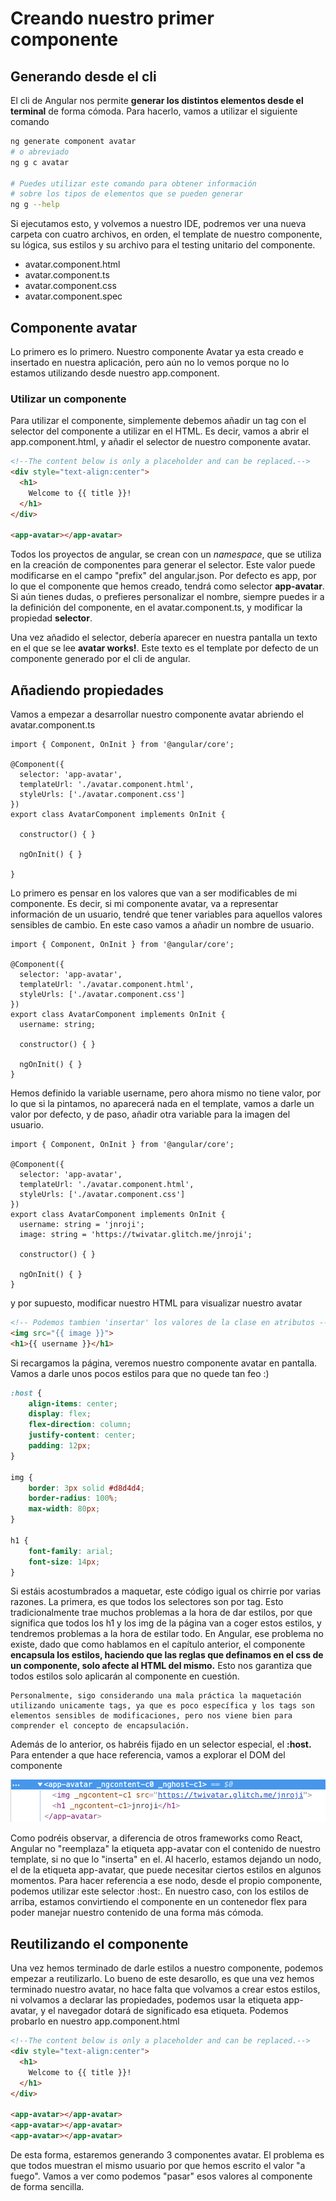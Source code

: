 # Creando nuestro primer componente

## Generando desde el cli

El cli de Angular nos permite **generar los distintos elementos desde el terminal** de forma cómoda. Para hacerlo, vamos a utilizar el siguiente comando

```BASH
ng generate component avatar
# o abreviado
ng g c avatar

# Puedes utilizar este comando para obtener información
# sobre los tipos de elementos que se pueden generar
ng g --help
```

Si ejecutamos esto, y volvemos a nuestro IDE, podremos ver una nueva carpeta con cuatro archivos, en orden, el template de nuestro componente, su lógica, sus estilos y su archivo para el testing unitario del componente.
* avatar.component.html
* avatar.component.ts
* avatar.component.css
* avatar.component.spec

## Componente avatar

Lo primero es lo primero. Nuestro componente Avatar ya esta creado e insertado en nuestra aplicación, pero aún no lo vemos porque no lo estamos utilizando desde nuestro app.component.

### Utilizar un componente

Para utilizar el componente, simplemente debemos añadir un tag con el selector del componente a utilizar en el HTML. Es decir, vamos a abrir el app.component.html, y añadir el selector de nuestro componente avatar.

```HTML
<!--The content below is only a placeholder and can be replaced.-->
<div style="text-align:center">
  <h1>
    Welcome to {{ title }}!
  </h1>
</div>

<app-avatar></app-avatar>
```

Todos los proyectos de angular, se crean con un *namespace*, que se utiliza en la creación de componentes para generar el selector. Este valor puede modificarse en el campo "prefix" del angular.json. Por defecto es app, por lo que el componente que hemos creado, tendrá como selector **app-avatar**. Si aún tienes dudas, o prefieres personalizar el nombre, siempre puedes ir a la definición del componente, en el avatar.component.ts, y modificar la propiedad **selector**.

Una vez añadido el selector, debería aparecer en nuestra pantalla un texto en el que se lee **avatar works!**. Este texto es el template por defecto de un componente generado por el cli de angular.

## Añadiendo propiedades
Vamos a empezar a desarrollar nuestro componente avatar abriendo el avatar.component.ts

```TS
import { Component, OnInit } from '@angular/core';

@Component({
  selector: 'app-avatar',
  templateUrl: './avatar.component.html',
  styleUrls: ['./avatar.component.css']
})
export class AvatarComponent implements OnInit {

  constructor() { }

  ngOnInit() { }

}
```

Lo primero es pensar en los valores que van a ser modificables de mi componente. Es decir, si mi componente avatar, va a representar información de un usuario, tendré que tener variables para aquellos valores sensibles de cambio. En este caso vamos a añadir un nombre de usuario.

```TS
import { Component, OnInit } from '@angular/core';

@Component({
  selector: 'app-avatar',
  templateUrl: './avatar.component.html',
  styleUrls: ['./avatar.component.css']
})
export class AvatarComponent implements OnInit {
  username: string;

  constructor() { }
  
  ngOnInit() { }
}
```

Hemos definido la variable username, pero ahora mismo no tiene valor, por lo que si la pintamos, no aparecerá nada en el template, vamos a darle un valor por defecto, y de paso, añadir otra variable para la imagen del usuario.

```TS
import { Component, OnInit } from '@angular/core';

@Component({
  selector: 'app-avatar',
  templateUrl: './avatar.component.html',
  styleUrls: ['./avatar.component.css']
})
export class AvatarComponent implements OnInit {
  username: string = 'jnroji';
  image: string = 'https://twivatar.glitch.me/jnroji';

  constructor() { }
  
  ngOnInit() { }
}
```

y por supuesto, modificar nuestro HTML para visualizar nuestro avatar

```HTML
<!-- Podemos tambien 'insertar' los valores de la clase en atributos -->
<img src="{{ image }}">
<h1>{{ username }}</h1>
```

Si recargamos la página, veremos nuestro componente avatar en pantalla. Vamos a darle unos pocos estilos para que no quede tan feo :)

```CSS
:host {
    align-items: center;
    display: flex;
    flex-direction: column;
    justify-content: center;
    padding: 12px;
}

img {
    border: 3px solid #d8d4d4;
    border-radius: 100%;
    max-width: 80px;
}

h1 {
    font-family: arial;
    font-size: 14px;
}
```

Si estáis acostumbrados a maquetar, este código igual os chirrie por varias razones. La primera, es que todos los selectores son por tag. Esto tradicionalmente trae muchos problemas a la hora de dar estilos, por que significa que todos los h1 y los img de la página van a coger estos estilos, y tendremos problemas a la hora de estilar todo. En Angular, ese problema no existe, dado que como hablamos en el capítulo anterior, el componente **encapsula los estilos, haciendo que las reglas que definamos en el css de un componente, solo afecte al HTML del mismo.** Esto nos garantiza que todos estilos solo aplicarán al componente en cuestión. 

```
Personalmente, sigo considerando una mala práctica la maquetación utilizando unicamente tags, ya que es poco específica y los tags son elementos sensibles de modificaciones, pero nos viene bien para comprender el concepto de encapsulación.
```

Además de lo anterior, os habréis fijado en un selector especial, el **:host.** Para entender a que hace referencia, vamos a explorar el DOM del componente

![Avatar dom](./images/avatar-dom.png "Page")

Como podréis observar, a diferencia de otros frameworks como React, Angular no "reemplaza" la etiqueta app-avatar con el contenido de nuestro template, si no que lo "inserta" en el. Al hacerlo, estamos dejando un nodo, el de la etiqueta app-avatar, que puede necesitar ciertos estilos en algunos momentos. Para hacer referencia a ese nodo, desde el propio componente, podemos utilizar este selector :host:. En nuestro caso, con los estilos de arriba, estamos convirtiendo el componente en un contenedor flex para poder manejar nuestro contenido de una forma más cómoda.

## Reutilizando el componente

Una vez hemos terminado de darle estilos a nuestro componente, podemos empezar a reutilizarlo. Lo bueno de este desarollo, es que una vez hemos terminado nuestro avatar, no hace falta que volvamos a crear estos estilos, ni volvamos a declarar las propiedades, podemos usar la etiqueta app-avatar, y el navegador dotará de significado esa etiqueta. Podemos probarlo en nuestro app.component.html

```HTML
<!--The content below is only a placeholder and can be replaced.-->
<div style="text-align:center">
  <h1>
    Welcome to {{ title }}!
  </h1>
</div>

<app-avatar></app-avatar>
<app-avatar></app-avatar>
<app-avatar></app-avatar>
```

De esta forma, estaremos generando 3 componentes avatar. El problema es que todos muestran el mismo usuario por que hemos escrito el valor "a fuego". Vamos a ver como podemos "pasar" esos valores al componente de forma sencilla.

